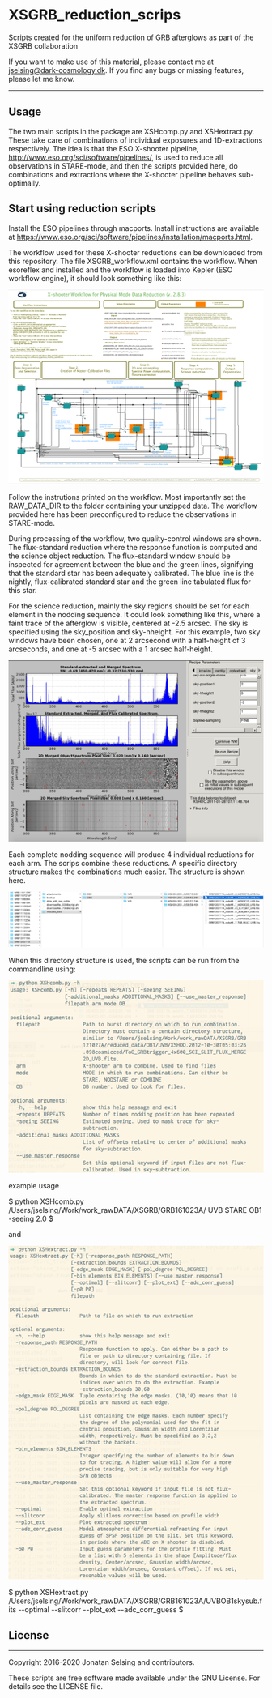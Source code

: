 # XSGRB_reduction_scrips
Scripts created for the uniform reduction of GRB afterglows as part of the XSGRB collaboration

If you want to make use of this material, please contact me at jselsing@dark-cosmology.dk. If you find any bugs or missing features, please let me know.

-------
## Usage


The two main scripts in the package are XSHcomp.py and XSHextract.py. These take care of combinations of individual exposures and 1D-extractions respectively. The idea is that the ESO X-shooter pipeline, http://www.eso.org/sci/software/pipelines/, is used to reduce all observations in STARE-mode, and then the scripts provided here, do combinations and extractions where the X-shooter pipeline behaves sub-optimally. 

## Start using reduction scripts

Install the ESO pipelines through macports. Install instructions are available at https://www.eso.org/sci/software/pipelines/installation/macports.html.

The workflow used for these X-shooter reductions can be downloaded from this repository. The file XSGRB_workflow.xml contains the workflow. When esoreflex and installed and the workflow is loaded into Kepler (ESO workflow engine), it should look something like this:

![alt tag](docs/figs/esoreflex.png)

Follow the instrutions printed on the workflow. Most importantly set the RAW_DATA_DIR to the folder containing your unzipped data. The workflow provided here has been preconfigured to reduce the observations in STARE-mode. 


During processing of the workflow, two quality-control windows are shown. The flux-standard reduction where the response function is computed and the science object reduction. The flux-standard window should be inspected for agreement between the blue and the green lines, signifying that the standard star has been adequately calibrated. The blue line is the nightly, flux-calibrated standard star and the green line tabulated flux for this star. 

For the science reduction, mainly the sky regions should be set for each element in the nodding sequence. It could look something like this, where a faint trace of the afterglow is visible, centered at -2.5 arcsec. The sky is specified using the sky_position and sky-hheight. For this example, two sky windows have been chosen, one at 2 arcsecond with a half-height of 3 arcseconds, and one at -5 arcsec with a 1 arcsec half-height.

![alt tag](docs/figs/sky_sub.png)



Each complete nodding sequence will produce 4 individual reductions for each arm. The scrips combine these reductions. A specific directory structure makes the combinations much easier. The structure is shown here.

![alt tag](docs/figs/dir_struct.png)

When this directory structure is used, the scripts can be run from the commandline using:

![alt tag](docs/figs/XSHcomb.png)

example usage

$
python XSHcomb.py /Users/jselsing/Work/work_rawDATA/XSGRB/GRB161023A/ UVB STARE OB1 -seeing 2.0
$

and 

![alt tag](docs/figs/XSHextract.png)

$
python XSHextract.py /Users/jselsing/Work/work_rawDATA/XSGRB/GRB161023A/UVBOB1skysub.fits  --optimal --slitcorr --plot_ext --adc_corr_guess
$

## License
-------

Copyright 2016-2020 Jonatan Selsing and contributors.

These scripts are free software made available under the GNU License. For details see
the LICENSE file.
